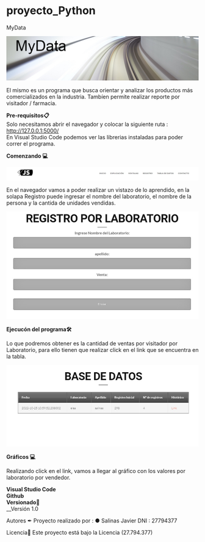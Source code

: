 # proyecto_Python

MyData

![imagen](/img/MyData.jpg)

El mismo es un programa que busca orientar y analizar los productos más comercializados en la industria. Tambíen permite realizar reporte por visitador / farmacia.

**Pre-requisitos📋**\
Solo necesitamos abrir el navegador y colocar la siguiente ruta : http://127.0.0.1:5000/ \
En Visual Studio Code podemos ver las librerias instaladas para poder correr el programa.




__Comenzando 💻__



![imagen](/img/Navegador.jpg)

En el navegador vamos a poder realizar un vistazo de lo aprendido, en la solapa Registro puede ingresar el nombre del laboratorio, el nombre de la persona
y la cantida de unidades vendidas.

![imagen](/img/Registro.jpg)

**Ejecucón del programa🛠️**

Lo que podremos obtener es la cantidad de ventas por visitador por Laboratorio, para ello tienen que realizar click en el link
que se encuentra en la tabla.

![imagen](/img/Tabla.jpg)


__Gráficos 💻__


Realizando click en el link, vamos a llegar al gráfico con los valores por laboratorio por vendedor.

**Visual Studio Code**\
**Github**\
**Versionado📌**\
\_\_Versión 1.0

Autores ✒
Proyecto realizado por : ● Salinas Javier DNI : 27794377

Licencia📄
Este proyecto está bajo la Licencia (27.794.377)




